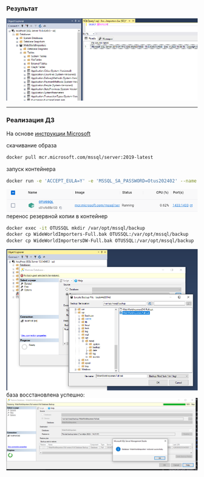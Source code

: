 ### Результат

![result](../src/hw01_result.png)

<hr>

### Реализация ДЗ

На основе [инструкции Microsoft](https://learn.microsoft.com/ru-ru/sql/linux/tutorial-restore-backup-in-sql-server-container?view=sql-server-ver16&tabs=prod)

скачивание образа

```bash
docker pull mcr.microsoft.com/mssql/server:2019-latest
```
запуск контейнера
```bash
docker run -e 'ACCEPT_EULA=Y' -e 'MSSQL_SA_PASSWORD=Otus202402' --name 'OTUSSQL' -p 1433:1433 -v sql1data:/var/opt/mssql -d mcr.microsoft.com/mssql/server:2019-latest
```
![docker](../src/hw01_docker.png)
перенос резервной копии в контейнер
```bash
docker exec -it OTUSSQL mkdir /var/opt/mssql/backup
docker cp WideWorldImporters-Full.bak OTUSSQL:/var/opt/mssql/backup
docker cp WideWorldImportersDW-Full.bak OTUSSQL:/var/opt/mssql/backup
```
![restore_from_backup](../src/hw01_restore_from_backup.png)
база восстановлена успешно:
![resore_succsess](../src/hw01_resore_succsess.png)
